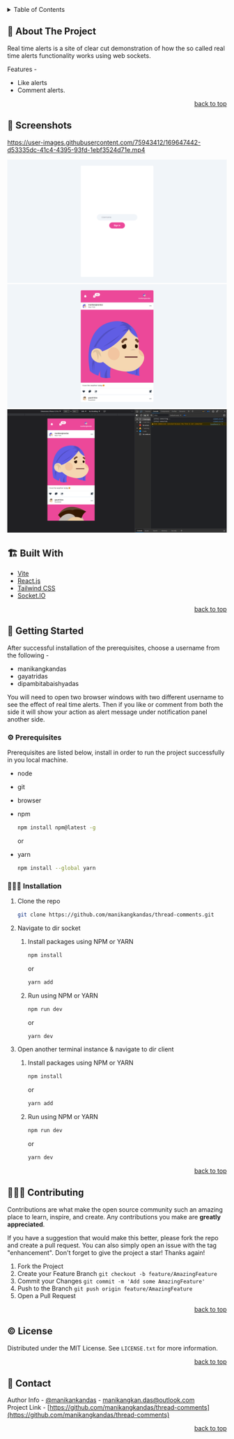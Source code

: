 <div id="top"></div>

<!-- TABLE OF CONTENTS -->
<details>
  <summary>Table of Contents</summary>
  <ul>
    <li>
      <a href="https://manikangkandas.github.io/thread-comments/">View Demo</a>
    </li>
    <li>
      <a href="https://github.com/manikangkandas/thread-comments/issues">Report Bug</a>
    </li>
    <li>
      <a href="https://github.com/manikangkandas/thread-comments/issues">Request Feature</a>
    </li>
    <li>
      <a href="#about-the-project">About The Project</a>
      <ul>
        <li><a href="#built-with">Screenshots</a></li>
        <li><a href="#built-with">Built With</a></li>
      </ul>
    </li>
    <li>
      <a href="#getting-started">Getting Started</a>
      <ul>
        <li><a href="#prerequisites">Prerequisites</a></li>
        <li><a href="#installation">Installation</a></li>
      </ul>
    </li>
    <li><a href="#contributing">Contributing</a></li>
    <li><a href="#license">License</a></li>
    <li><a href="#contact">Contact</a></li>
  </ul>
</details>

<!-- ABOUT THE PROJECT -->

## 📢 About The Project

Real time alerts is a site of clear cut demonstration of how the so called real time alerts functionality works using web sockets.

Features -

- Like alerts
- Comment alerts.

<p align="right"><a href="#top">back to top</a></p>

## 💉 Screenshots

https://user-images.githubusercontent.com/75943412/169647442-d53335dc-41c4-4395-93fd-1ebf3524d71e.mp4

![1](readme_assets/1.png)
![2](readme_assets/2.png)
![3](readme_assets/3.png)

## 🏗️ Built With

- [Vite](https://vitejs.dev/)
- [React.js](https://reactjs.org/)
- [Tailwind CSS](https://tailwindcss.com/)
- [Socket.IO](https://socket.io/)

<p align="right"><a href="#top">back to top</a></p>

<!-- GETTING STARTED -->

## 🎊 Getting Started

After successful installation of the prerequisites, choose a username from the following -

- manikangkandas
- gayatridas
- dipambitabaishyadas

You will need to open two browser windows with two different username to see the effect of real time alerts. Then if you like or comment from both the side it will show your action as alert message under notification panel another side.

### ⚙️ Prerequisites

Prerequisites are listed below, install in order to run the project successfully in you local machine.

- node
- git
- browser  
- npm

  ```sh
  npm install npm@latest -g
  ```
  or
- yarn
  ```sh
  npm install --global yarn
  ```

### 🧑🏻‍🎤 Installation

1. Clone the repo
   ```sh
   git clone https://github.com/manikangkandas/thread-comments.git
   ```

2. Navigate to dir socket
    1. Install packages using NPM or YARN
        ```sh
        npm install
        ```
        or

        ```sh
        yarn add
        ```
    2. Run using NPM or YARN
        ```sh
        npm run dev
        ```
        or
        
        ```sh
        yarn dev
        ```
2. Open another terminal instance & navigate to dir client
    1. Install packages using NPM or YARN
        ```sh
        npm install
        ```
        or

        ```sh
        yarn add
        ```
    3. Run using NPM or YARN
        ```sh
        npm run dev
        ```
        or

        ```sh
        yarn dev
        ```

<p align="right"><a href="#top">back to top</a></p>

<!-- CONTRIBUTING -->

## 💁🏻‍♂️ Contributing

Contributions are what make the open source community such an amazing place to learn, inspire, and create. Any contributions you make are **greatly appreciated**.

If you have a suggestion that would make this better, please fork the repo and create a pull request. You can also simply open an issue with the tag "enhancement".
Don't forget to give the project a star! Thanks again!

1. Fork the Project
2. Create your Feature Branch `git checkout -b feature/AmazingFeature`
3. Commit your Changes `git commit -m 'Add some AmazingFeature'`
4. Push to the Branch `git push origin feature/AmazingFeature`
5. Open a Pull Request

<p align="right"><a href="#top">back to top</a></p>

<!-- LICENSE -->

## ©️ License

Distributed under the MIT License. See `LICENSE.txt` for more information.

<p align="right"><a href="#top">back to top</a></p>

<!-- CONTACT -->

## 🤝 Contact

Author Info - [@manikankandas](https://linkedin.com/in/manikangkandas) - manikangkan.das@outlook.com
<br />
Project Link - [https://github.com/manikangkandas/thread-comments](https://github.com/manikangkandas/thread-comments)

<p align="right"><a href="#top">back to top</a></p>
